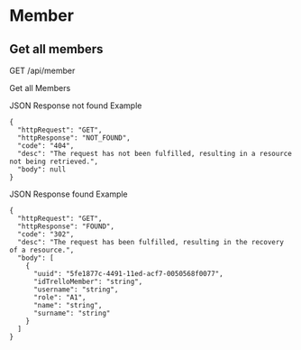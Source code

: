 # Member


## Get all members

GET /api/member

Get all Members


JSON Response not found Example

``` 
{
  "httpRequest": "GET",
  "httpResponse": "NOT_FOUND",
  "code": "404",
  "desc": "The request has not been fulfilled, resulting in a resource not being retrieved.",
  "body": null
}
```


JSON Response found Example

``` 
{
  "httpRequest": "GET",
  "httpResponse": "FOUND",
  "code": "302",
  "desc": "The request has been fulfilled, resulting in the recovery of a resource.",
  "body": [
    {
      "uuid": "5fe1877c-4491-11ed-acf7-0050568f0077",
      "idTrelloMember": "string",
      "username": "string",
      "role": "A1",
      "name": "string",
      "surname": "string"
    }
  ]
}
``` 



